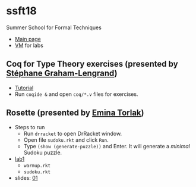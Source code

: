 # ssft18
Summer School for Formal Techniques
- [Main page](http://fm.csl.sri.com/SSFT18/)
- [VM](http://fm.csl.sri.com/SSFT18/ssft18-vm.ova) for labs

## Coq for Type Theory exercises (presented by [Stéphane Graham-Lengrand](http://www.lix.polytechnique.fr/~lengrand/))
- [Tutorial](http://www.lix.polytechnique.fr/~lengrand/SSFT2018/)
- Run `coqide &` and open `coq/*.v` files for exercises. 

## Rosette (presented by [Emina Torlak](https://homes.cs.washington.edu/~emina/index.html))
- Steps to run
  - Run `drracket` to open DrRacket window.
  - Open file `sudoku.rkt` and click `Run`.
  - Type `(show (generate-puzzle))` and Enter. It will generate a *minimal* Sudoku puzzle.
- [lab1](http://htmlpreview.github.io/?https://github.com/taxic/ssft18/blob/master/rosette/lab1.html)
  - `warmup.rkt`
  - `sudoku.rkt`
- slides: [01](rosette/ssft18L01.pdf)

